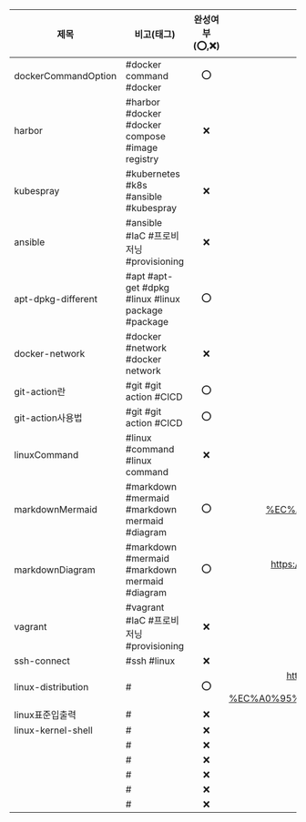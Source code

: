 

|제목|비고(태그)|완성여부(:o:,:x:)|블로그 주소|날짜|
|---|--------|:---------------:|:----------------------:|---|
|dockerCommandOption|#docker command #docker|:o:|:x:|21/11/00|
|harbor|#harbor #docker #docker compose #image registry|:x:|:x:|21/11/00|
|kubespray|#kubernetes #k8s #ansible #kubespray|:x:|:x:|21/11/00|
|ansible|#ansible #IaC #프로비저닝 #provisioning|:x:|:x:|21/11/00|
|apt-dpkg-different|#apt #apt-get #dpkg #linux #linux package #package|:o:|:x:|21/11/00|
|docker-network|#docker #network #docker network|:x:|:x:|21/11/00|
|git-action란|#git #git action #CICD|:o:|:x:|21/11/23|
|git-action사용법|#git #git action #CICD|:o:|:x:|21/11/23|
|linuxCommand|#linux #command #linux command|:x:|:x:|21/11/00|
|markdownMermaid|#markdown #mermaid #markdown mermaid #diagram|:o:|https://minhan2.tistory.com/entry/Tistory-Markdown-Mermaiddiagrams-%EC%A0%81%EC%9A%A9%EC%8B%9C%EC%BC%9C%EB%B3%B4%EA%B8%B0?category=824529|21/11/00|
|markdownDiagram|#markdown #mermaid #markdown mermaid #diagram|:o:|https://minhan2.tistory.com/entry/Markdown-mermaid-%ED%83%80%EC%9E%85-%EC%A2%85%EB%A5%98|21/11/12|
|vagrant|#vagrant #IaC #프로비저닝 #provisioning|:x:|:x:|21/11/00|
|ssh-connect|#ssh #linux|:x:|:x:|21/11/00|
|linux-distribution|#|:o:|https://minhan2.tistory.com/entry/%EB%A6%AC%EB%88%85%EC%8A%A4-%EA%B3%84%EC%97%B4-%EA%B0%84%EB%9E%B5-%EC%A0%95%EB%A6%ACfeat%EB%B0%B0%ED%8F%AC%ED%8C%90%ED%99%95%EC%9D%B8|21/11/17|
|linux표준입출력|#|:x:|:x:|21/11/00|
|linux-kernel-shell|#|:x:|:x:|21/11/00|
||#|:x:|:x:|21/11/00|
||#|:x:|:x:|21/11/00|
||#|:x:|:x:|21/11/00|
||#|:x:|:x:|21/11/00|
||#|:x:|:x:|21/11/00|
